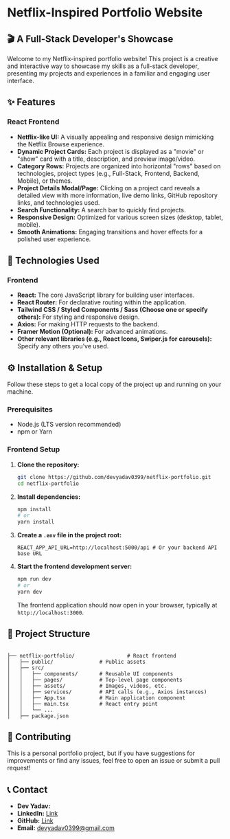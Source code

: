 # Netflix-Inspired Portfolio Website

## 🎬 A Full-Stack Developer's Showcase

Welcome to my Netflix-inspired portfolio website\! This project is a creative and interactive way to showcase my skills as a full-stack developer, presenting my projects and experiences in a familiar and engaging user interface.

## ✨ Features

### React Frontend

  * **Netflix-like UI:** A visually appealing and responsive design mimicking the Netflix Browse experience.
  * **Dynamic Project Cards:** Each project is displayed as a "movie" or "show" card with a title, description, and preview image/video.
  * **Category Rows:** Projects are organized into horizontal "rows" based on technologies, project types (e.g., Full-Stack, Frontend, Backend, Mobile), or themes.
  * **Project Details Modal/Page:** Clicking on a project card reveals a detailed view with more information, live demo links, GitHub repository links, and technologies used.
  * **Search Functionality:** A search bar to quickly find projects.
  * **Responsive Design:** Optimized for various screen sizes (desktop, tablet, mobile).
  * **Smooth Animations:** Engaging transitions and hover effects for a polished user experience.

## 🚀 Technologies Used

### Frontend

  * **React:** The core JavaScript library for building user interfaces.
  * **React Router:** For declarative routing within the application.
  * **Tailwind CSS / Styled Components / Sass (Choose one or specify others):** For styling and responsive design.
  * **Axios:** For making HTTP requests to the backend.
  * **Framer Motion (Optional):** For advanced animations.
  * **Other relevant libraries (e.g., React Icons, Swiper.js for carousels):** Specify any others you've used.

## ⚙️ Installation & Setup

Follow these steps to get a local copy of the project up and running on your machine.

### Prerequisites

  * Node.js (LTS version recommended)
  * npm or Yarn

### Frontend Setup

1.  **Clone the repository:**

    ```bash
    git clone https://github.com/devyadav0399/netflix-portfolio.git
    cd netflix-portfolio
    ```

2.  **Install dependencies:**

    ```bash
    npm install
    # or
    yarn install
    ```

3.  **Create a `.env` file in the project root:**

    ```
    REACT_APP_API_URL=http://localhost:5000/api # Or your backend API base URL
    ```

4.  **Start the frontend development server:**

    ```bash
    npm run dev
    # or
    yarn dev
    ```

    The frontend application should now open in your browser, typically at `http://localhost:3000`.

## 📂 Project Structure

```

├── netflix-portfolio/                 # React frontend
│   ├── public/               # Public assets
│   ├── src/
│   │   ├── components/       # Reusable UI components
│   │   ├── pages/            # Top-level page components
│   │   ├── assets/           # Images, videos, etc.
│   │   ├── services/         # API calls (e.g., Axios instances)
│   │   ├── App.tsx           # Main application component
│   │   ├── main.tsx          # React entry point
│   │   └── ...
│   ├── package.json

```

## 🤝 Contributing

This is a personal portfolio project, but if you have suggestions for improvements or find any issues, feel free to open an issue or submit a pull request\!

## 📞 Contact

  * **Dev Yadav:**
  * **LinkedIn:** [Link](https://www.linkedin.com/in/devyadav99/)
  * **GitHub:** [Link](https://github.com/devyadav0399)
  * **Email:** [devyadav0399@gmail.com](mailto:devyadav0399@gmail.com)
